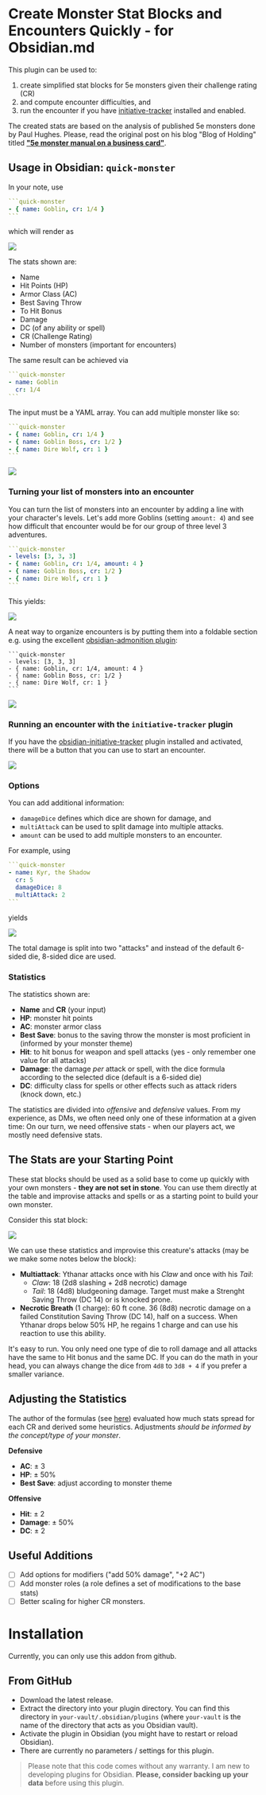 # Create Monster Stat Blocks and Encounters Quickly - for Obsidian.md

This plugin can be used to:

1. create simplified stat blocks for 5e monsters given their challenge rating (CR)
2. and compute encounter difficulties, and
3. run the encounter if you have [initiative-tracker](https://github.com/valentine195/obsidian-initiative-tracker) installed and enabled.

The created stats are based on the analysis of published 5e monsters done by Paul Hughes. Please, read the original post on his blog "Blog of Holding" titled **["5e monster manual on a business card"](http://blogofholding.com/?p=7338)**.

## Usage in Obsidian: `quick-monster`

In your note, use

````yaml
```quick-monster
- { name: Goblin, cr: 1/4 }
```
````

which will render as

<img src="https://github.com/g-bauer/obsidian-quick-monsters/blob/main/img/goblin.png">

The stats shown are:
- Name
- Hit Points (HP)
- Armor Class (AC)
- Best Saving Throw
- To Hit Bonus
- Damage
- DC (of any ability or spell)
- CR (Challenge Rating)
- Number of monsters (important for encounters)

The same result can be achieved via

````yaml
```quick-monster
- name: Goblin
  cr: 1/4
```
````

The input must be a YAML array. You can add multiple monster like so:

````yaml
```quick-monster
- { name: Goblin, cr: 1/4 }
- { name: Goblin Boss, cr: 1/2 }
- { name: Dire Wolf, cr: 1 }
```
````

<img src="https://github.com/g-bauer/obsidian-quick-monsters/blob/main/img/multiple_monsters.PNG">

### Turning your list of monsters into an encounter

You can turn the list of monsters into an encounter by adding a line with your character's levels.
Let's add more Goblins (setting `amount: 4`)  and see how difficult that encounter would be for our group of three level 3 adventures.

````yaml
```quick-monster
- levels: [3, 3, 3]
- { name: Goblin, cr: 1/4, amount: 4 }
- { name: Goblin Boss, cr: 1/2 }
- { name: Dire Wolf, cr: 1 }
```
````
This yields:

<img src="https://github.com/g-bauer/obsidian-quick-monsters/blob/main/img/encounter.PNG">

A neat way to organize encounters is by putting them into a foldable section e.g. using the excellent [obsidian-admonition plugin](https://github.com/valentine195/obsidian-admonition):

````ad-encounter
```quick-monster
- levels: [3, 3, 3]
- { name: Goblin, cr: 1/4, amount: 4 }
- { name: Goblin Boss, cr: 1/2 }
- { name: Dire Wolf, cr: 1 }
```
````

<img src="https://github.com/g-bauer/obsidian-quick-monsters/blob/main/img/encounter-ad.PNG">

### Running an encounter with the `initiative-tracker` plugin

If you have the [obsidian-initiative-tracker](https://github.com/valentine195/obsidian-initiative-tracker) plugin installed and activated, 
there will be a button that you can use to start an encounter.

<img src="https://github.com/g-bauer/obsidian-quick-monsters/blob/main/img/initiative-tracker.PNG">

### Options

You can add additional information:
- `damageDice` defines which dice are shown for damage, and
- `multiAttack` can be used to split damage into multiple attacks.
- `amount` can be used to add multiple monsters to an encounter.

For example, using

````yaml
```quick-monster
- name: Kyr, the Shadow
  cr: 5
  damageDice: 8
  multiAttack: 2
```
````

yields

<img src="https://github.com/g-bauer/obsidian-quick-monsters/blob/main/img/kyr.PNG">

The total damage is split into two "attacks" and instead of the default 6-sided die, 8-sided dice are used.


### Statistics

The statistics shown are:

- **Name** and **CR** (your input)
- **HP**: monster hit points
- **AC**: monster armor class
- **Best Save**: bonus to the saving throw the monster is most proficient in (informed by your monster theme)
- **Hit**: to hit bonus for weapon and spell attacks (yes - only remember one value for all attacks)
- **Damage**: the damage *per* attack or spell, with the dice formula according to the selected dice (default is a 6-sided die)
- **DC**: difficulty class for spells or other effects such as attack riders (knock down, etc.)

The statistics are divided into *offensive* and *defensive* values. From my experience, as DMs, we often need only one of these information at a given time: On our turn, we need offensive stats - when our players act, we mostly need defensive stats.

## The Stats are your Starting Point

These stat blocks should be used as a solid base to come up quickly with your own monsters - **they are not set in stone**.
You can use them directly at the table and improvise attacks and spells or as a starting point to build your own monster.

Consider this stat block:

<img src="https://github.com/g-bauer/obsidian-quick-monsters/blob/main/img/ythanar.PNG">

We can use these statistics and improvise this creature's attacks (may be we make some notes below the block):

- **Multiattack**: Ythanar attacks once with his *Claw* and once with his *Tail*:
  -  *Claw*: 18 (2d8 slashing + 2d8 necrotic) damage
  -  *Tail*: 18 (4d8) bludgeoning damage. Target must make a Strenght Saving Throw (DC 14) or is knocked prone.
- **Necrotic Breath** (1 charge): 60 ft cone. 36 (8d8) necrotic damage on a failed Constitution Saving Throw (DC 14), half on a success. When Ythanar drops below 50% HP, he regains 1 charge and can use his reaction to use this ability.

It's easy to run. You only need one type of die to roll damage and all attacks have the same to Hit bonus and the same DC.
If you can do the math in your head, you can always change the dice from `4d8` to `3d8 + 4` if you prefer a smaller variance.

## Adjusting the Statistics

The author of the formulas (see [here](http://blogofholding.com/?p=7338)) evaluated how much stats spread for each CR and derived some heuristics. Adjustments *should be informed by the concept/type of your monster*.

**Defensive**

- **AC**: &pm; 3
- **HP**: &pm; 50%  
- **Best Save**: adjust according to monster theme
  
**Offensive**
- **Hit**: &pm; 2
- **Damage**: &pm; 50%
- **DC**: &pm; 2

## Useful Additions

- [ ] Add options for modifiers ("add 50% damage", "+2 AC")
- [ ] Add monster roles (a role defines a set of modifications to the base stats)
- [ ] Better scaling for higher CR monsters.

# Installation

Currently, you can only use this addon from github.

## From GitHub

- Download the latest release.
- Extract the directory into your plugin directory. You can find this directory in `your-vault/.obsidian/plugins` (where `your-vault` is the name of the directory that acts as you Obsidian vault).
- Activate the plugin in Obsidian (you might have to restart or reload Obsidian).
- There are currently no parameters / settings for this plugin.

> Please note that this code comes without any warranty. I am new to developing plugins for Obsidian. **Please, consider backing up your data** before using this plugin.

